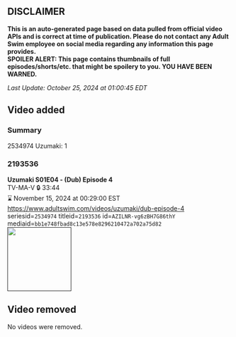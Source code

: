 ## DISCLAIMER
**This is an auto-generated page based on data pulled from official video APIs and is correct at time of publication. Please do not contact any Adult Swim employee on social media regarding any information this page provides.**  
**SPOILER ALERT: This page contains thumbnails of full episodes/shorts/etc. that might be spoilery to you. YOU HAVE BEEN WARNED.**  

_Last Update: October 25, 2024 at 01:00:45 EDT_
## Video added
### Summary
2534974 Uzumaki: 1  
### 2193536
**Uzumaki S01E04 - (Dub) Episode 4**  
TV-MA-V 🔒 33:44  
⌛ November 15, 2024 at 00:29:00 EST  
https://www.adultswim.com/videos/uzumaki/dub-episode-4  
seriesid=`2534974` titleid=`2193536` id=`AZILNR-vg6zBH7G86thY` mediaid=`bb1e748fbad8c13e578e8296210472a702a75d82`  
<a href=""><img src="" height="144px" /></a>
## Video removed
No videos were removed.  
